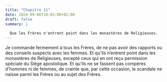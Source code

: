 ```yaml
---
title: "Chapitre 11"
date: 2024-09-06T20:03:00+02:00
draft: false
summary: |
  
  Que les Frères n'entrent point dans les monastères de Religieuses.
---
```



Je commande fermement à tous les Frères, de ne pas avoir des rapports ou des conseils suspects avec les femmes. Et qu'ils n’entrent point dans les monastères de Religieuses, excepté ceux qui en ont reçu permission spéciale du Siège apostolique. Et qu'ils ne se fassent pas compères d'hommes ni de femmes, de crainte que, par cette occasion, le scandale ne naisse parmi les Frères ou au sujet des Frères.

